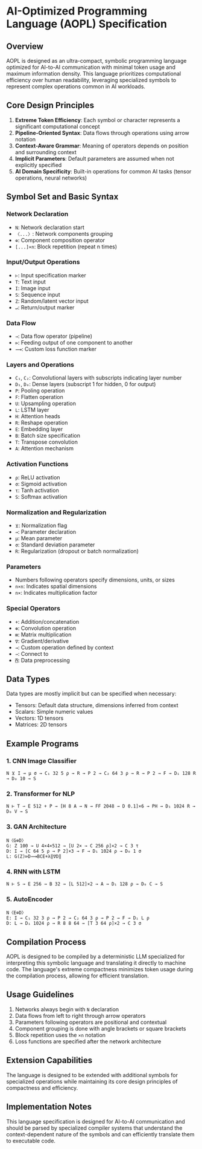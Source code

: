 # AI-Optimized Programming Language (AOPL) Specification

## Overview

AOPL is designed as an ultra-compact, symbolic programming language optimized for AI-to-AI communication with minimal token usage and maximum information density. This language prioritizes computational efficiency over human readability, leveraging specialized symbols to represent complex operations common in AI workloads.

## Core Design Principles

1. **Extreme Token Efficiency**: Each symbol or character represents a significant computational concept
2. **Pipeline-Oriented Syntax**: Data flows through operations using arrow notation
3. **Context-Aware Grammar**: Meaning of operators depends on position and surrounding context
4. **Implicit Parameters**: Default parameters are assumed when not explicitly specified
5. **AI Domain Specificity**: Built-in operations for common AI tasks (tensor operations, neural networks)

## Symbol Set and Basic Syntax

### Network Declaration

- `N`: Network declaration start
- `〈...〉`: Network components grouping
- `⊕`: Component composition operator
- `[...]×n`: Block repetition (repeat n times)

### Input/Output Operations

- `⊢`: Input specification marker
- `T`: Text input
- `I`: Image input
- `S`: Sequence input
- `Z`: Random/latent vector input
- `↵`: Return/output marker

### Data Flow

- `→`: Data flow operator (pipeline)
- `⊳`: Feeding output of one component to another
- `⟿`: Custom loss function marker

### Layers and Operations

- `C₁`, `C₂`: Convolutional layers with subscripts indicating layer number
- `D₁`, `D₀`: Dense layers (subscript 1 for hidden, 0 for output)
- `P`: Pooling operation
- `F`: Flatten operation
- `U`: Upsampling operation
- `L`: LSTM layer
- `H`: Attention heads
- `R`: Reshape operation
- `E`: Embedding layer
- `B`: Batch size specification
- `T`: Transpose convolution
- `A`: Attention mechanism

### Activation Functions

- `ρ`: ReLU activation
- `σ`: Sigmoid activation
- `τ`: Tanh activation
- `S`: Softmax activation

### Normalization and Regularization

- `⊻`: Normalization flag
- `⊸`: Parameter declaration
- `μ`: Mean parameter
- `σ`: Standard deviation parameter
- `R`: Regularization (dropout or batch normalization)

### Parameters

- Numbers following operators specify dimensions, units, or sizes
- `n×n`: Indicates spatial dimensions
- `n×`: Indicates multiplication factor

### Special Operators

- `+`: Addition/concatenation
- `⊛`: Convolution operation
- `⊠`: Matrix multiplication
- `∇`: Gradient/derivative
- `⇝`: Custom operation defined by context
- `⇀`: Connect to
- `⍓`: Data preprocessing

## Data Types

Data types are mostly implicit but can be specified when necessary:

- Tensors: Default data structure, dimensions inferred from context
- Scalars: Simple numeric values
- Vectors: 1D tensors
- Matrices: 2D tensors

## Example Programs

### 1. CNN Image Classifier

```
N ⊻ I ⊸ μ σ → C₁ 32 5 ρ → R → P 2 → C₂ 64 3 ρ → R → P 2 → F → D₁ 128 R → D₀ 10 → S
```

### 2. Transformer for NLP

```
N ⊢ T ⇀ E 512 + P → [H 8 A → N → FF 2048 → D 0.1]×6 → PH → D₁ 1024 R → D₀ V → S
```

### 3. GAN Architecture

```
N〈G⊕D〉
G: Z 100 → U 4×4×512 → [U 2× → C 256 ρ]×2 → C 3 τ
D: I → [C 64 5 ρ → P 2]×3 → F → D₁ 1024 ρ → D₀ 1 σ
L: G(Z)⊳D⟿BCE+λ‖∇D‖
```

### 4. RNN with LSTM

```
N ⊢ S → E 256 → B 32 → [L 512]×2 → A → D₁ 128 ρ → D₀ C → S
```

### 5. AutoEncoder

```
N〈E⊕D〉
E: I → C₁ 32 3 ρ → P 2 → C₂ 64 3 ρ → P 2 → F → D₁ L ρ
D: L → D₁ 1024 ρ → R 8 8 64 → [T 3 64 ρ]×2 → C 3 σ
```

## Compilation Process

AOPL is designed to be compiled by a deterministic LLM specialized for interpreting this symbolic language and translating it directly to machine code. The language's extreme compactness minimizes token usage during the compilation process, allowing for efficient translation.

## Usage Guidelines

1. Networks always begin with `N` declaration
2. Data flows from left to right through arrow operators
3. Parameters following operators are positional and contextual
4. Component grouping is done with angle brackets or square brackets
5. Block repetition uses the `×n` notation
6. Loss functions are specified after the network architecture

## Extension Capabilities

The language is designed to be extended with additional symbols for specialized operations while maintaining its core design principles of compactness and efficiency.

## Implementation Notes

This language specification is designed for AI-to-AI communication and should be parsed by specialized compiler systems that understand the context-dependent nature of the symbols and can efficiently translate them to executable code.
